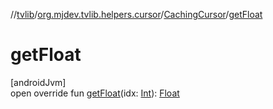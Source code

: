 //[tvlib](../../../index.md)/[org.mjdev.tvlib.helpers.cursor](../index.md)/[CachingCursor](index.md)/[getFloat](get-float.md)

# getFloat

[androidJvm]\
open override fun [getFloat](get-float.md)(idx: [Int](https://kotlinlang.org/api/latest/jvm/stdlib/kotlin/-int/index.html)): [Float](https://kotlinlang.org/api/latest/jvm/stdlib/kotlin/-float/index.html)
